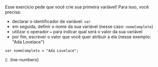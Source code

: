 Esse exercício pede que você crie sua primeira variável! Para isso, você precisa:
 
 - declarar o identificador de variável: `var`
 - em seguida, definir o nome da sua variável (nesse caso: `nomeCompleto`)
 - utilizar o operador `=` para indicar qual será o valor da sua variável
 - por fim, escrever o valor que você quer atribuir a ela (nesse exemplo: "Ada Lovelace")

```language-javascript
var nomeCompleto = "Ada Lovelace";
```
{: .line-numbers}
